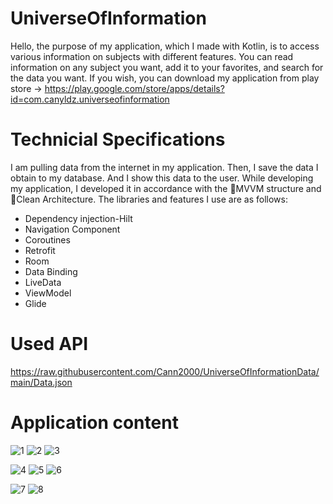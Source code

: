 # UniverseOfInformation

Hello, the purpose of my application, which I made with Kotlin, is to access various information on subjects with different features. You can read information on any subject you want, add it to your favorites, and search for the data you want. If you wish, you can download my application from play store -> https://play.google.com/store/apps/details?id=com.canyldz.universeofinformation


# Technicial Specifications
I am pulling data from the internet in my application. Then, I save the data I obtain to my database. And I show this data to the user. While developing my application, I developed it in accordance with the 🌟MVVM structure and 🌟Clean Architecture. The libraries and features I use are as follows:

- Dependency injection-Hilt
- Navigation Component
- Coroutines
- Retrofit
- Room
- Data Binding
- LiveData
- ViewModel
- Glide

# Used API  
https://raw.githubusercontent.com/Cann2000/UniverseOfInformationData/main/Data.json

# Application content
![1](https://github.com/Cann2000/UniverseOfInformation/assets/94134588/1ff1b44d-7a9d-466c-a552-6e93a81c97e8)
![2](https://github.com/Cann2000/UniverseOfInformation/assets/94134588/1261d47c-d6a8-4143-bfba-003834bac8e2)
![3](https://github.com/Cann2000/UniverseOfInformation/assets/94134588/a3424c6e-8a98-4611-bc65-c78afced7b1c)

![4](https://github.com/Cann2000/UniverseOfInformation/assets/94134588/64c64961-8f82-402d-b0f9-523a2262750b)
![5](https://github.com/Cann2000/UniverseOfInformation/assets/94134588/8f05c6a2-ed28-4159-ba38-9e63d8855035)
![6](https://github.com/Cann2000/UniverseOfInformation/assets/94134588/f2bad813-67a2-43e6-b0ff-69c68ec76afb)

![7](https://github.com/Cann2000/UniverseOfInformation/assets/94134588/fbbad1b6-7dcb-4d2a-b553-4e5319bf01c8)
![8](https://github.com/Cann2000/UniverseOfInformation/assets/94134588/d7dc5109-d828-4575-b72e-af877df3fdda)
